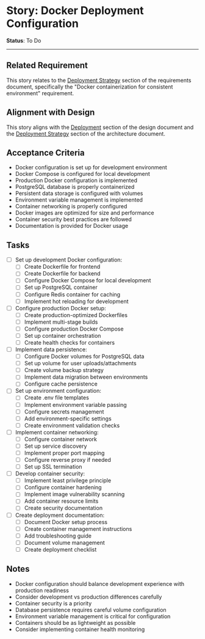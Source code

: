 # Story: Docker Deployment Configuration

**Status**: To Do

---

## Related Requirement
This story relates to the [Deployment Strategy](../requirements.md#deployment-strategy) section of the requirements document, specifically the "Docker containerization for consistent environment" requirement.

## Alignment with Design
This story aligns with the [Deployment](../design.md#deployment) section of the design document and the [Deployment Strategy](../architecture.md#deployment-strategy) section of the architecture document.

## Acceptance Criteria
- Docker configuration is set up for development environment
- Docker Compose is configured for local development
- Production Docker configuration is implemented
- PostgreSQL database is properly containerized
- Persistent data storage is configured with volumes
- Environment variable management is implemented
- Container networking is properly configured
- Docker images are optimized for size and performance
- Container security best practices are followed
- Documentation is provided for Docker usage

## Tasks
- [ ] Set up development Docker configuration:
  - [ ] Create Dockerfile for frontend
  - [ ] Create Dockerfile for backend
  - [ ] Configure Docker Compose for local development
  - [ ] Set up PostgreSQL container
  - [ ] Configure Redis container for caching
  - [ ] Implement hot reloading for development
- [ ] Configure production Docker setup:
  - [ ] Create production-optimized Dockerfiles
  - [ ] Implement multi-stage builds
  - [ ] Configure production Docker Compose
  - [ ] Set up container orchestration
  - [ ] Create health checks for containers
- [ ] Implement data persistence:
  - [ ] Configure Docker volumes for PostgreSQL data
  - [ ] Set up volume for user uploads/attachments
  - [ ] Create volume backup strategy
  - [ ] Implement data migration between environments
  - [ ] Configure cache persistence
- [ ] Set up environment configuration:
  - [ ] Create .env file templates
  - [ ] Implement environment variable passing
  - [ ] Configure secrets management
  - [ ] Add environment-specific settings
  - [ ] Create environment validation checks
- [ ] Implement container networking:
  - [ ] Configure container network
  - [ ] Set up service discovery
  - [ ] Implement proper port mapping
  - [ ] Configure reverse proxy if needed
  - [ ] Set up SSL termination
- [ ] Develop container security:
  - [ ] Implement least privilege principle
  - [ ] Configure container hardening
  - [ ] Implement image vulnerability scanning
  - [ ] Add container resource limits
  - [ ] Create security documentation
- [ ] Create deployment documentation:
  - [ ] Document Docker setup process
  - [ ] Create container management instructions
  - [ ] Add troubleshooting guide
  - [ ] Document volume management
  - [ ] Create deployment checklist

## Notes
- Docker configuration should balance development experience with production readiness
- Consider development vs production differences carefully
- Container security is a priority
- Database persistence requires careful volume configuration
- Environment variable management is critical for configuration
- Containers should be as lightweight as possible
- Consider implementing container health monitoring 